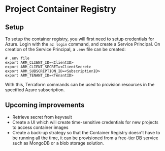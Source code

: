 
# Project Container Registry

## Setup
To setup the container registry, you will first need to setup credentials for Azure. Login with the `az login` command, and create a Service Principal. On creation of the Service Principal, a `.env` file can be created:

```
# .env file
export ARM_CLIENT_ID=<ClientID>
export ARM_CLIENT_SECRET=<ClientSecret>
export ARM_SUBSCRIPTION_ID=<SubscriptionID>
export ARM_TENANT_ID=<TenantID>
```

With this, Terraform commands can be used to provision resources in the specified Azure subscription.

## Upcoming improvements
- Retrieve secret from keyvault
- Create a UI which will create time-sensitive credentials for new projects to access container images
- Create a back-up strategy so that the Container Registry doesn't have to be running all the time, it can be provisioned from a free-tier DB service such as MongoDB or a blob storage solution.